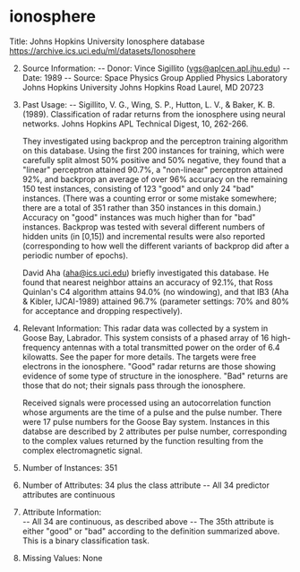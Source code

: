 # ionosphere
Title: Johns Hopkins University Ionosphere database
https://archive.ics.uci.edu/ml/datasets/Ionosphere

2. Source Information:
   -- Donor: Vince Sigillito (vgs@aplcen.apl.jhu.edu)
   -- Date: 1989
   -- Source: Space Physics Group
              Applied Physics Laboratory
              Johns Hopkins University
              Johns Hopkins Road
              Laurel, MD 20723 

3. Past Usage:
   -- Sigillito, V. G., Wing, S. P., Hutton, L. V., \& Baker, K. B. (1989).
      Classification of radar returns from the ionosphere using neural 
      networks. Johns Hopkins APL Technical Digest, 10, 262-266.

      They investigated using backprop and the perceptron training algorithm
      on this database.  Using the first 200 instances for training, which
      were carefully split almost 50% positive and 50% negative, they found
      that a "linear" perceptron attained 90.7%, a "non-linear" perceptron
      attained 92%, and backprop an average of over 96% accuracy on the 
      remaining 150 test instances, consisting of 123 "good" and only 24 "bad"
      instances.  (There was a counting error or some mistake somewhere; there
      are a total of 351 rather than 350 instances in this domain.) Accuracy
      on "good" instances was much higher than for "bad" instances.  Backprop
      was tested with several different numbers of hidden units (in [0,15])
      and incremental results were also reported (corresponding to how well
      the different variants of backprop did after a periodic number of 
      epochs).

      David Aha (aha@ics.uci.edu) briefly investigated this database.
      He found that nearest neighbor attains an accuracy of 92.1%, that
      Ross Quinlan's C4 algorithm attains 94.0% (no windowing), and that
      IB3 (Aha \& Kibler, IJCAI-1989) attained 96.7% (parameter settings:
      70% and 80% for acceptance and dropping respectively).

4. Relevant Information:
   This radar data was collected by a system in Goose Bay, Labrador.  This
   system consists of a phased array of 16 high-frequency antennas with a
   total transmitted power on the order of 6.4 kilowatts.  See the paper
   for more details.  The targets were free electrons in the ionosphere.
   "Good" radar returns are those showing evidence of some type of structure 
   in the ionosphere.  "Bad" returns are those that do not; their signals pass
   through the ionosphere.  

   Received signals were processed using an autocorrelation function whose
   arguments are the time of a pulse and the pulse number.  There were 17
   pulse numbers for the Goose Bay system.  Instances in this databse are
   described by 2 attributes per pulse number, corresponding to the complex
   values returned by the function resulting from the complex electromagnetic
   signal.

5. Number of Instances: 351

6. Number of Attributes: 34 plus the class attribute
   -- All 34 predictor attributes are continuous

7. Attribute Information:     
   -- All 34 are continuous, as described above
   -- The 35th attribute is either "good" or "bad" according to the definition
      summarized above.  This is a binary classification task.

8. Missing Values: None
